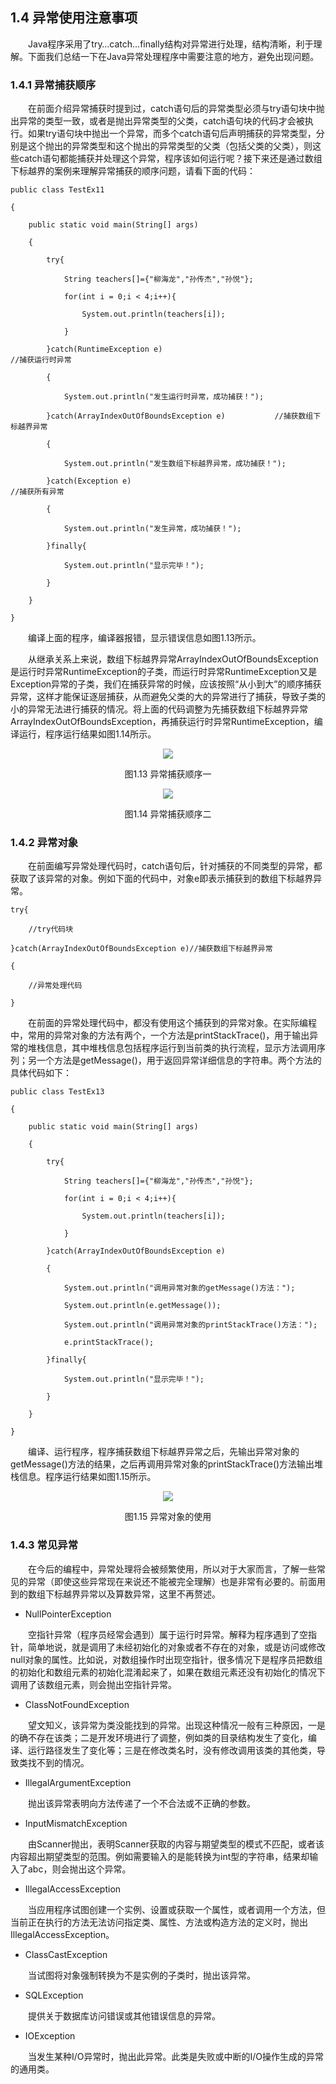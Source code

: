 ## 1.4  异常使用注意事项

 

&emsp;&emsp;Java程序采用了try…catch…finally结构对异常进行处理，结构清晰，利于理解。下面我们总结一下在Java异常处理程序中需要注意的地方，避免出现问题。

### 1.4.1  异常捕获顺序  

&emsp;&emsp;在前面介绍异常捕获时提到过，catch语句后的异常类型必须与try语句块中抛出异常的类型一致，或者是抛出异常类型的父类，catch语句块的代码才会被执行。如果try语句块中抛出一个异常，而多个catch语句后声明捕获的异常类型，分别是这个抛出的异常类型和这个抛出的异常类型的父类（包括父类的父类），则这些catch语句都能捕获并处理这个异常，程序该如何运行呢？接下来还是通过数组下标越界的案例来理解异常捕获的顺序问题，请看下面的代码：


```
public class TestEx11

{

    public static void main(String[] args) 

    {

        try{

            String teachers[]={"柳海龙","孙传杰","孙悦"};

            for(int i = 0;i < 4;i++){

                System.out.println(teachers[i]);

            }

        }catch(RuntimeException e)                                     //捕获运行时异常

        {

            System.out.println("发生运行时异常，成功捕获！");

        }catch(ArrayIndexOutOfBoundsException e)           //捕获数组下标越界异常

        {

            System.out.println("发生数组下标越界异常，成功捕获！");

        }catch(Exception e)                                                  //捕获所有异常

        {

            System.out.println("发生异常，成功捕获！");

        }finally{

            System.out.println("显示完毕！");

        }

    }

}
```


&emsp;&emsp;编译上面的程序，编译器报错，显示错误信息如图1.13所示。

&emsp;&emsp;从继承关系上来说，数组下标越界异常ArrayIndexOutOfBoundsException是运行时异常RuntimeException的子类，而运行时异常RuntimeException又是Exception异常的子类，我们在捕获异常的时候，应该按照“从小到大”的顺序捕获异常，这样才能保证逐层捕获，从而避免父类的大的异常进行了捕获，导致子类的小的异常无法进行捕获的情况。将上面的代码调整为先捕获数组下标越界异常ArrayIndexOutOfBoundsException，再捕获运行时异常RuntimeException，编译运行，程序运行结果如图1.14所示。


<p align="center"><img src="../../img/d1z/tu1.13.png" /></p>   
<p align="center">图1.13  异常捕获顺序一</p>   




<p align="center"><img src="../../img/d1z/tu1.14.png" /></p>   
<p align="center">图1.14  异常捕获顺序二</p>   



### 1.4.2  异常对象  

&emsp;&emsp;在前面编写异常处理代码时，catch语句后，针对捕获的不同类型的异常，都获取了该异常的对象。例如下面的代码中，对象e即表示捕获到的数组下标越界异常。


```
try{

    //try代码块

}catch(ArrayIndexOutOfBoundsException e)//捕获数组下标越界异常

{

    //异常处理代码

}

```

&emsp;&emsp;在前面的异常处理代码中，都没有使用这个捕获到的异常对象。在实际编程中，常用的异常对象的方法有两个，一个方法是printStackTrace()，用于输出异常的堆栈信息，其中堆栈信息包括程序运行到当前类的执行流程，显示方法调用序列；另一个方法是getMessage()，用于返回异常详细信息的字符串。两个方法的具体代码如下：


```
public class TestEx13

{

    public static void main(String[] args) 

    {

        try{

            String teachers[]={"柳海龙","孙传杰","孙悦"};

            for(int i = 0;i < 4;i++){

                System.out.println(teachers[i]);

            }

        }catch(ArrayIndexOutOfBoundsException e)

        {

            System.out.println("调用异常对象的getMessage()方法：");

            System.out.println(e.getMessage());

            System.out.println("调用异常对象的printStackTrace()方法：");

            e.printStackTrace();

        }finally{

            System.out.println("显示完毕！");

        }

    }

}

```

&emsp;&emsp;编译、运行程序，程序捕获数组下标越界异常之后，先输出异常对象的getMessage()方法的结果，之后再调用异常对象的printStackTrace()方法输出堆栈信息。程序运行结果如图1.15所示。


<p align="center"><img src="../../img/d1z/tu1.15.png" /></p>   
<p align="center">图1.15  异常对象的使用</p>   



### 1.4.3  常见异常  

&emsp;&emsp;在今后的编程中，异常处理将会被频繁使用，所以对于大家而言，了解一些常见的异常（即使这些异常现在来说还不能被完全理解）也是非常有必要的。前面用到的数组下标越界异常以及算数异常，这里不再赘述。

- NullPointerException

&emsp;&emsp;空指针异常（程序员经常会遇到）属于运行时异常。解释为程序遇到了空指针，简单地说，就是调用了未经初始化的对象或者不存在的对象，或是访问或修改null对象的属性。比如说，对数组操作时出现空指针，很多情况下是程序员把数组的初始化和数组元素的初始化混淆起来了，如果在数组元素还没有初始化的情况下调用了该数组元素，则会抛出空指针异常。

- ClassNotFoundException

&emsp;&emsp;望文知义，该异常为类没能找到的异常。出现这种情况一般有三种原因，一是的确不存在该类；二是开发环境进行了调整，例如类的目录结构发生了变化，编译、运行路径发生了变化等；三是在修改类名时，没有修改调用该类的其他类，导致类找不到的情况。

- IllegalArgumentException 

&emsp;&emsp;抛出该异常表明向方法传递了一个不合法或不正确的参数。

 

- InputMismatchException

&emsp;&emsp;由Scanner抛出，表明Scanner获取的内容与期望类型的模式不匹配，或者该内容超出期望类型的范围。例如需要输入的是能转换为int型的字符串，结果却输入了abc，则会抛出这个异常。

- IllegalAccessException

&emsp;&emsp;当应用程序试图创建一个实例、设置或获取一个属性，或者调用一个方法，但当前正在执行的方法无法访问指定类、属性、方法或构造方法的定义时，抛出IllegalAccessException。

- ClassCastException 

&emsp;&emsp;当试图将对象强制转换为不是实例的子类时，抛出该异常。

- SQLException

&emsp;&emsp;提供关于数据库访问错误或其他错误信息的异常。

- IOException

&emsp;&emsp;当发生某种I/O异常时，抛出此异常。此类是失败或中断的I/O操作生成的异常的通用类。




